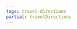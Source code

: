 ```yaml
---
tags: travel-directions
partial: travelDirections
---
```


<img src="/_assets/travel-directions/map.jpg" alt="map of west portugal" class="map-surfcamp">

<style>
  .map-surfcamp {
    width: calc(100vw - 50%);
    max-height: 100vh;
  }
  
</style>